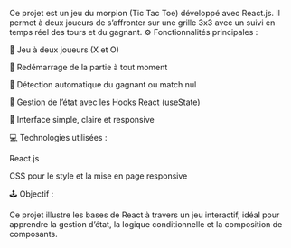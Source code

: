 Ce projet est un jeu du morpion (Tic Tac Toe) développé avec React.js.
Il permet à deux joueurs de s’affronter sur une grille 3x3 avec un suivi en temps réel des tours et du gagnant.
⚙️ Fonctionnalités principales :

👥 Jeu à deux joueurs (X et O)

🔄 Redémarrage de la partie à tout moment

🧠 Détection automatique du gagnant ou match nul

💾 Gestion de l’état avec les Hooks React (useState)

🎨 Interface simple, claire et responsive

💻 Technologies utilisées :

React.js

CSS pour le style et la mise en page responsive

🕹️ Objectif :

Ce projet illustre les bases de React à travers un jeu interactif, idéal pour apprendre la gestion d’état, la logique conditionnelle et la composition de composants.
